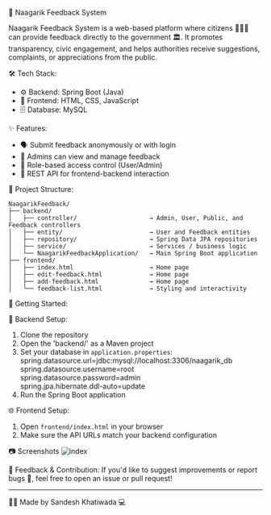 📢 Naagarik Feedback System

Naagarik Feedback System is a web-based platform where citizens 🧑‍🤝‍🧑 can provide feedback directly to the government 🏛️. It promotes transparency, civic engagement, and helps authorities receive suggestions, complaints, or appreciations from the public.

🛠️ Tech Stack:
- ⚙️ Backend: Spring Boot (Java)
- 🎨 Frontend: HTML, CSS, JavaScript
- 🗄️ Database: MySQL

✨ Features:
- 🗣️ Submit feedback anonymously or with login
- 🧾 Admins can view and manage feedback
- 🔐 Role-based access control (User/Admin)
- 🔄 REST API for frontend-backend interaction

📁 Project Structure: 
```
NaagarikFeedback/
├── backend/
│   ├── controller/                    → Admin, User, Public, and Feedback controllers
│   ├── entity/                        → User and Feedback entities
│   ├── repository/                    → Spring Data JPA repositories
│   ├── service/                       → Services / business logic
│   └── NaagarikFeedbackApplication/   → Main Spring Boot application
├── frontend/
│   ├── index.html                     → Home page
│   ├── edit-feedback.html             → Home page
│   ├── add-feedback.html              → Home page
│   └── feedback-list.html             → Styling and interactivity
```
🚀 Getting Started:

🔧 Backend Setup:
1. Clone the repository
2. Open the 'backend/' as a Maven project
3. Set your database in `application.properties`:
   spring.datasource.url=jdbc:mysql://localhost:3306/naagarik_db  
   spring.datasource.username=root  
   spring.datasource.password=admin  
   spring.jpa.hibernate.ddl-auto=update  
4. Run the Spring Boot application

🌐 Frontend Setup:
1. Open `frontend/index.html` in your browser
2. Make sure the API URLs match your backend configuration

📷 Screenshots
![index](https://github.com/user-attachments/assets/b198d391-407a-4b9d-b924-f5246761031c)




💬 Feedback & Contribution:
If you'd like to suggest improvements or report bugs 🐞, feel free to open an issue or pull request!

---

👨‍💻 Made by Sandesh Khatiwada 💻
